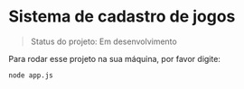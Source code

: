 <h1>Sistema de cadastro de jogos</h1>

> Status do projeto: Em desenvolvimento 

Para rodar esse projeto na sua máquina, por favor digite:

```
node app.js 
```
